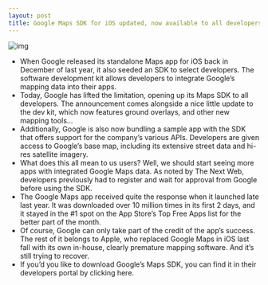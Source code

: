 ```yaml
---
layout: post
title: Google Maps SDK for iOS updated, now available to all developers
---
```

![img](http://media.idownloadblog.com/wp-content/uploads/2013/02/google-maps-sdk.png)
* When Google released its standalone Maps app for iOS back in December of last year, it also seeded an SDK to select developers. The software development kit allows developers to integrate Google’s mapping data into their apps.
* Today, Google has lifted the limitation, opening up its Maps SDK to all developers. The announcement comes alongside a nice little update to the dev kit, which now features ground overlays, and other new mapping tools…
* Additionally, Google is also now bundling a sample app with the SDK that offers support for the company’s various APIs. Developers are given access to Google’s base map, including its extensive street data and hi-res satellite imagery.
* What does this all mean to us users? Well, we should start seeing more apps with integrated Google Maps data. As noted by The Next Web, developers previously had to register and wait for approval from Google before using the SDK.
* The Google Maps app received quite the response when it launched late last year. It was downloaded over 10 million times in its first 2 days, and it stayed in the #1 spot on the App Store’s Top Free Apps list for the better part of the month.
* Of course, Google can only take part of the credit of the app’s success. The rest of it belongs to Apple, who replaced Google Maps in iOS last fall with its own in-house, clearly premature mapping software. And it’s still trying to recover.
* If you’d you like to download Google’s Maps SDK, you can find it in their developers portal by clicking here.

